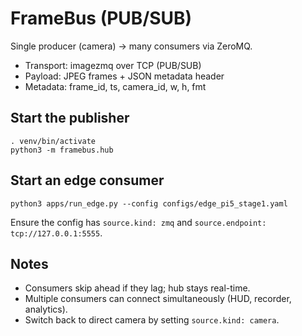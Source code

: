 # FrameBus (PUB/SUB)

Single producer (camera) → many consumers via ZeroMQ.

- Transport: imagezmq over TCP (PUB/SUB)
- Payload: JPEG frames + JSON metadata header
- Metadata: frame_id, ts, camera_id, w, h, fmt

## Start the publisher
```
. venv/bin/activate
python3 -m framebus.hub
```

## Start an edge consumer
```
python3 apps/run_edge.py --config configs/edge_pi5_stage1.yaml
```

Ensure the config has `source.kind: zmq` and `source.endpoint: tcp://127.0.0.1:5555`.

## Notes
- Consumers skip ahead if they lag; hub stays real-time.
- Multiple consumers can connect simultaneously (HUD, recorder, analytics).
- Switch back to direct camera by setting `source.kind: camera`.
